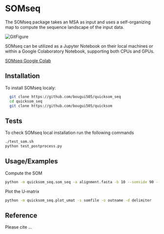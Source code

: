 
# SOMseq

The SOMseq package takes an MSA as input and uses a self-organizing map to compute the sequence landscape of the input data.

![GitFigure](https://github.com/bougui505/quicksom_seq/assets/27772386/45d27201-2085-466f-9ac8-9fdce39a3b7a)

SOMseq can be utilized as a Jupyter Notebook on their local machines or within a Google Colaboratory Notebook, supporting both CPUs and GPUs.

[SOMseq Google Colab](https://colab.research.google.com/drive/1xB2WhoygCt1EzjdadGwYzq5OtX27Q8IK#scrollTo=Dq3y42vftIoZ)



## Installation

To install SOMseq localy:

```bash
  git clone https://github.com/bougui505/quicksom_seq
  cd quicksom_seq
  git clone https://github.com/bougui505/quicksom
```
    
## Tests

To check SOMseq local installation run the following commands

```bash
./test_som.sh
python test_postprocess.py
```


## Usage/Examples

Compute the SOM
```bash
python -m quicksom_seq.som_seq -a alignment.fasta -b 10 --somside 90 --alpha 0.5 --nepochs 200 -o outname
```

Plot the U-matrix
```bash
python -m quicksom_seq.plot_umat -s somfile -o outname -d delimiter 
```


## Reference

Please cite ...

